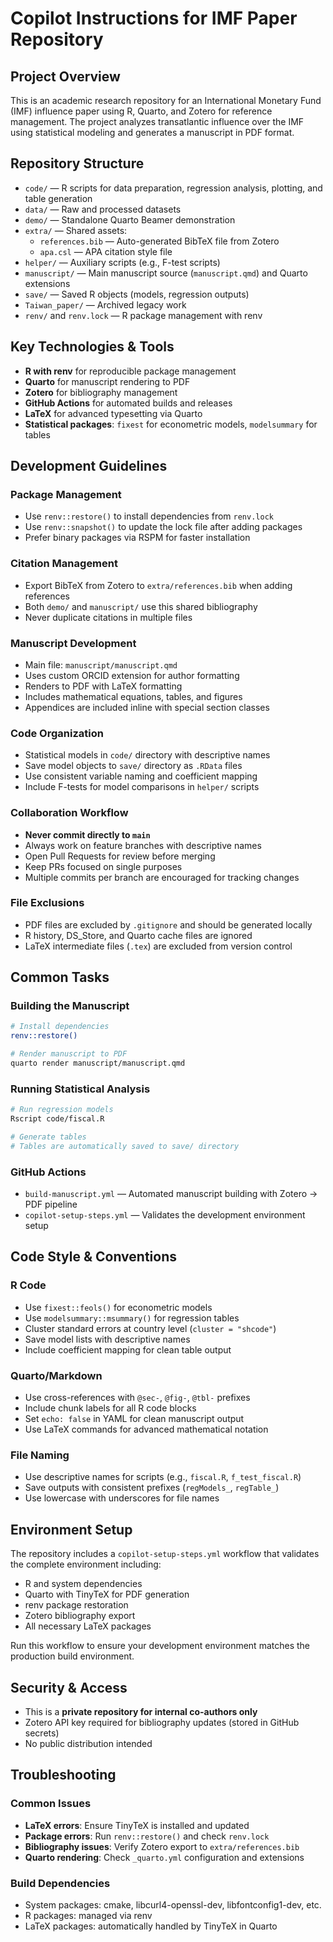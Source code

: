 # Copilot Instructions for IMF Paper Repository

## Project Overview

This is an academic research repository for an International Monetary Fund (IMF) influence paper using R, Quarto, and Zotero for reference management. The project analyzes transatlantic influence over the IMF using statistical modeling and generates a manuscript in PDF format.

## Repository Structure

- `code/` — R scripts for data preparation, regression analysis, plotting, and table generation
- `data/` — Raw and processed datasets  
- `demo/` — Standalone Quarto Beamer demonstration
- `extra/` — Shared assets:
  - `references.bib` — Auto-generated BibTeX file from Zotero
  - `apa.csl` — APA citation style file
- `helper/` — Auxiliary scripts (e.g., F-test scripts)
- `manuscript/` — Main manuscript source (`manuscript.qmd`) and Quarto extensions
- `save/` — Saved R objects (models, regression outputs)
- `Taiwan_paper/` — Archived legacy work
- `renv/` and `renv.lock` — R package management with renv

## Key Technologies & Tools

- **R with renv** for reproducible package management
- **Quarto** for manuscript rendering to PDF
- **Zotero** for bibliography management 
- **GitHub Actions** for automated builds and releases
- **LaTeX** for advanced typesetting via Quarto
- **Statistical packages**: `fixest` for econometric models, `modelsummary` for tables

## Development Guidelines

### Package Management
- Use `renv::restore()` to install dependencies from `renv.lock`
- Use `renv::snapshot()` to update the lock file after adding packages
- Prefer binary packages via RSPM for faster installation

### Citation Management  
- Export BibTeX from Zotero to `extra/references.bib` when adding references
- Both `demo/` and `manuscript/` use this shared bibliography
- Never duplicate citations in multiple files

### Manuscript Development
- Main file: `manuscript/manuscript.qmd`
- Uses custom ORCID extension for author formatting
- Renders to PDF with LaTeX formatting
- Includes mathematical equations, tables, and figures
- Appendices are included inline with special section classes

### Code Organization
- Statistical models in `code/` directory with descriptive names
- Save model objects to `save/` directory as `.RData` files
- Use consistent variable naming and coefficient mapping
- Include F-tests for model comparisons in `helper/` scripts

### Collaboration Workflow
- **Never commit directly to `main`**
- Always work on feature branches with descriptive names
- Open Pull Requests for review before merging
- Keep PRs focused on single purposes
- Multiple commits per branch are encouraged for tracking changes

### File Exclusions
- PDF files are excluded by `.gitignore` and should be generated locally
- R history, DS_Store, and Quarto cache files are ignored
- LaTeX intermediate files (`.tex`) are excluded from version control

## Common Tasks

### Building the Manuscript
```bash
# Install dependencies
renv::restore()

# Render manuscript to PDF
quarto render manuscript/manuscript.qmd
```

### Running Statistical Analysis
```bash
# Run regression models
Rscript code/fiscal.R

# Generate tables
# Tables are automatically saved to save/ directory
```

### GitHub Actions
- `build-manuscript.yml` — Automated manuscript building with Zotero → PDF pipeline
- `copilot-setup-steps.yml` — Validates the development environment setup

## Code Style & Conventions

### R Code
- Use `fixest::feols()` for econometric models
- Use `modelsummary::msummary()` for regression tables
- Cluster standard errors at country level (`cluster = "shcode"`)
- Save model lists with descriptive names
- Include coefficient mapping for clean table output

### Quarto/Markdown
- Use cross-references with `@sec-`, `@fig-`, `@tbl-` prefixes  
- Include chunk labels for all R code blocks
- Set `echo: false` in YAML for clean manuscript output
- Use LaTeX commands for advanced mathematical notation

### File Naming
- Use descriptive names for scripts (e.g., `fiscal.R`, `f_test_fiscal.R`)
- Save outputs with consistent prefixes (`regModels_`, `regTable_`)
- Use lowercase with underscores for file names

## Environment Setup

The repository includes a `copilot-setup-steps.yml` workflow that validates the complete environment including:
- R and system dependencies
- Quarto with TinyTeX for PDF generation  
- renv package restoration
- Zotero bibliography export
- All necessary LaTeX packages

Run this workflow to ensure your development environment matches the production build environment.

## Security & Access

- This is a **private repository for internal co-authors only**
- Zotero API key required for bibliography updates (stored in GitHub secrets)
- No public distribution intended

## Troubleshooting

### Common Issues
- **LaTeX errors**: Ensure TinyTeX is installed and updated
- **Package errors**: Run `renv::restore()` and check `renv.lock`
- **Bibliography issues**: Verify Zotero export to `extra/references.bib`
- **Quarto rendering**: Check `_quarto.yml` configuration and extensions

### Build Dependencies
- System packages: cmake, libcurl4-openssl-dev, libfontconfig1-dev, etc.
- R packages: managed via renv
- LaTeX packages: automatically handled by TinyTeX in Quarto